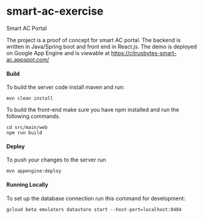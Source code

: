 # smart-ac-exercise
Smart AC Portal

The project is a proof of concept for smart AC portal.
The backend is written in Java/Spring boot and front end in React.js.
The demo is deployed on Google App Engine and is viewable at https://citrusbytes-smart-ac.appspot.com/
 

#### Build

To build the server code install maven and run:
```
mvn clean install
```
To build the front-end make sure you have npm installed and run 
the following commands.
```
cd src/main/web
npm run build 
``` 
#### Deploy
To push your changes to the server run
```
mvn appengine:deploy
```

#### Running Locally
To set up the database connection run this command for development:
```
gcloud beta emulators datastore start --host-port=localhost:8484
```
